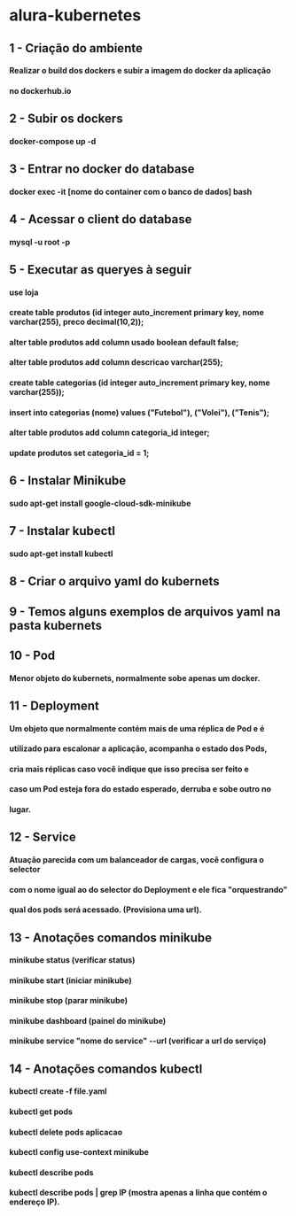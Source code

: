 # alura-kubernetes

## 1 - Criação do ambiente
####  Realizar o build dos dockers e subir a imagem do docker da aplicação 
####  no dockerhub.io
#### 
## 2 - Subir os dockers
####  docker-compose up -d
#### 
## 3 - Entrar no docker do database
####  docker exec -it [nome do container com o banco de dados] bash
#### 
## 4 - Acessar o client do database
####  mysql -u root -p
#### 
## 5 - Executar as queryes à seguir
####  use loja
####  create table produtos (id integer auto_increment primary key, nome varchar(255), preco decimal(10,2));
####  alter table produtos add column usado boolean default false;
####  alter table produtos add column descricao varchar(255);
####  create table categorias (id integer auto_increment primary key, nome varchar(255));
####  insert into categorias (nome) values ("Futebol"), ("Volei"), ("Tenis");
####  alter table produtos add column categoria_id integer;
####  update produtos set categoria_id = 1;
#### 
## 6 - Instalar Minikube
####  sudo apt-get install google-cloud-sdk-minikube
#### 
## 7 - Instalar kubectl
####  sudo apt-get install kubectl
#### 
## 8 - Criar o arquivo yaml do kubernets
#### 
## 9 - Temos alguns exemplos de arquivos yaml na pasta kubernets
#### 
## 10 - Pod
####  Menor objeto do kubernets, normalmente sobe apenas um docker.
#### 
## 11 - Deployment
####  Um objeto que normalmente contém mais de uma réplica de Pod e é 
####  utilizado para escalonar a aplicação, acompanha o estado dos Pods, 
####  cria mais réplicas caso você indique que isso precisa ser feito e 
####  caso um Pod esteja fora do estado esperado, derruba e sobe outro no 
####  lugar.
## 12 - Service
####  Atuação parecida com um balanceador de cargas, você configura o selector 
####  com o nome igual ao do selector do Deployment e ele fica "orquestrando" 
####  qual dos pods será acessado. (Provisiona uma url).
#### 
## 13 - Anotações comandos minikube
####  minikube status (verificar status)
####  minikube start (iniciar minikube)
####  minikube stop (parar minikube)
####  minikube dashboard (painel do minikube)
####  minikube service "nome do service" --url (verificar a url do serviço)
#### 
## 14 - Anotações comandos kubectl
####  kubectl create -f file.yaml
####  kubectl get pods
####  kubectl delete pods aplicacao
####  kubectl config use-context minikube
####  kubectl describe pods
####  kubectl describe pods | grep IP (mostra apenas a linha que contém o endereço IP).

